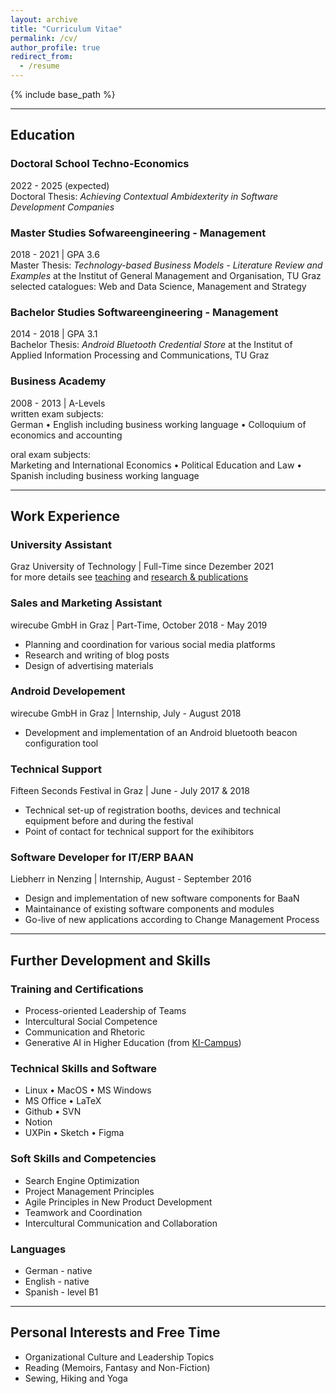 ```yaml
---
layout: archive
title: "Curriculum Vitae"
permalink: /cv/
author_profile: true
redirect_from:
  - /resume
---
```


{% include base_path %}

---

## Education

### Doctoral School Techno-Economics
  2022 - 2025 (expected) <br />
  Doctoral Thesis: *Achieving Contextual Ambidexterity in Software Development Companies* 

### Master Studies Sofwareengineering - Management
  2018 - 2021 | GPA 3.6 <br />
  Master Thesis: *Technology-based Business Models - Literature Review and Examples* at the Institut of General Management and Organisation, TU Graz <br />
  selected catalogues: Web and Data Science, Management and Strategy

### Bachelor Studies Softwareengineering - Management
  2014 - 2018 | GPA 3.1 <br />
  Bachelor Thesis: *Android Bluetooth Credential Store* at the Institut of Applied Information Processing and Communications, TU Graz


### Business Academy
  2008 - 2013 | A-Levels <br />
  written exam subjects: <br />
  German • English including business working language • Colloquium of economics and accounting <br />
  
  oral exam subjects: <br />
  Marketing and International Economics • Political Education and Law • Spanish including business working language

---

## Work Experience

### University Assistant
  Graz University of Technology | Full-Time since Dezember 2021 <br />
  for more details see [teaching](https://camillareis.github.io/teaching/) and [research & publications](https://camillareis.github.io/reserach-publications/)

### Sales and Marketing Assistant
  wirecube GmbH in Graz | Part-Time, October 2018 - May 2019 <br />
  * Planning and coordination for various social media platforms
  * Research and writing of blog posts
  * Design of advertising materials

### Android Developement
  wirecube GmbH in Graz | Internship, July - August 2018 <br />
  * Development and implementation of an Android bluetooth beacon configuration tool

### Technical Support
  Fifteen Seconds Festival in Graz | June - July 2017 & 2018 <br />
  *  Technical set-up of registration booths, devices and technical equipment before and during the festival
  *  Point of contact for technical support for the exihibitors

### Software Developer for IT/ERP BAAN
  Liebherr in Nenzing | Internship, August - September 2016 <br />
  * Design and implementation of new software components for BaaN
  * Maintainance of existing software components and modules
  * Go-live of new applications according to Change Management Process

---
## Further Development and Skills 

### Training and Certifications
  * Process-oriented Leadership of Teams
  * Intercultural Social Competence
  * Communication and Rhetoric
  * Generative AI in Higher Education (from [KI-Campus](https://ki-campus.org/))

### Technical Skills and Software
  * Linux • MacOS • MS Windows
  * MS Office • LaTeX
  * Github • SVN
  * Notion 
  * UXPin • Sketch • Figma

### Soft Skills and Competencies 
  * Search Engine Optimization
  * Project Management Principles
  * Agile Principles in New Product Development
  * Teamwork and Coordination
  * Intercultural Communication and Collaboration

### Languages
  * German - native
  * English - native
  * Spanish - level B1

---

## Personal Interests and Free Time
  * Organizational Culture and Leadership Topics
  * Reading (Memoirs, Fantasy and Non-Fiction)
  * Sewing, Hiking and Yoga


<!-- Publications
======
  <ul>{% for post in site.publications %}
    {% include archive-single-cv.html %}
  {% endfor %}</ul> -->
  
<!-- Talks
======
  <ul>{% for post in site.talks %}
    {% include archive-single-talk-cv.html %}
  {% endfor %}</ul> -->
  
<!-- Teaching
======
  <ul>{% for post in site.teaching %}
    {% include archive-single-cv.html %}
  {% endfor %}</ul> -->
  
<!-- Service and leadership
======
* Currently signed in to 43 different slack teams -->

